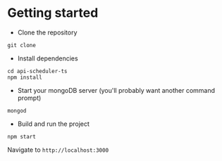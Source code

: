 # Getting started
- Clone the repository
```
git clone
```
- Install dependencies
```
cd api-scheduler-ts
npm install
```
- Start your mongoDB server (you'll probably want another command prompt)
```
mongod
```
- Build and run the project
```
npm start
```
Navigate to `http://localhost:3000`

